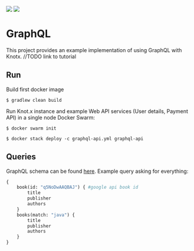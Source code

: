 [![][license img]][license]
[![][gitter img]][gitter]


# GraphQL

This project provides an example implementation of using GraphQL with Knotx.
//TODO link to tutorial

## Run
Build first docker image
```
$ gradlew clean build
```

Run Knot.x instance and example Web API services (User details, Payment API) in a single node Docker Swarm:
```
$ docker swarm init

$ docker stack deploy -c graphql-api.yml graphql-api
```

## Queries

GraphQL schema can be found [here](modules/books/src/main/resources/books.graphqls). Example query asking for everything:

```graphql
{
    book(id: "q5NoDwAAQBAJ") { #google api book id
        title
        publisher
        authors
    }
    books(match: "java") {
        title
        publisher
        authors
    }
}
```

[license]:https://github.com/Cognifide/knotx/blob/master/LICENSE
[license img]:https://img.shields.io/badge/License-Apache%202.0-blue.svg

[gitter]:https://gitter.im/Knotx/Lobby
[gitter img]:https://badges.gitter.im/Knotx/knotx-extensions.svg


